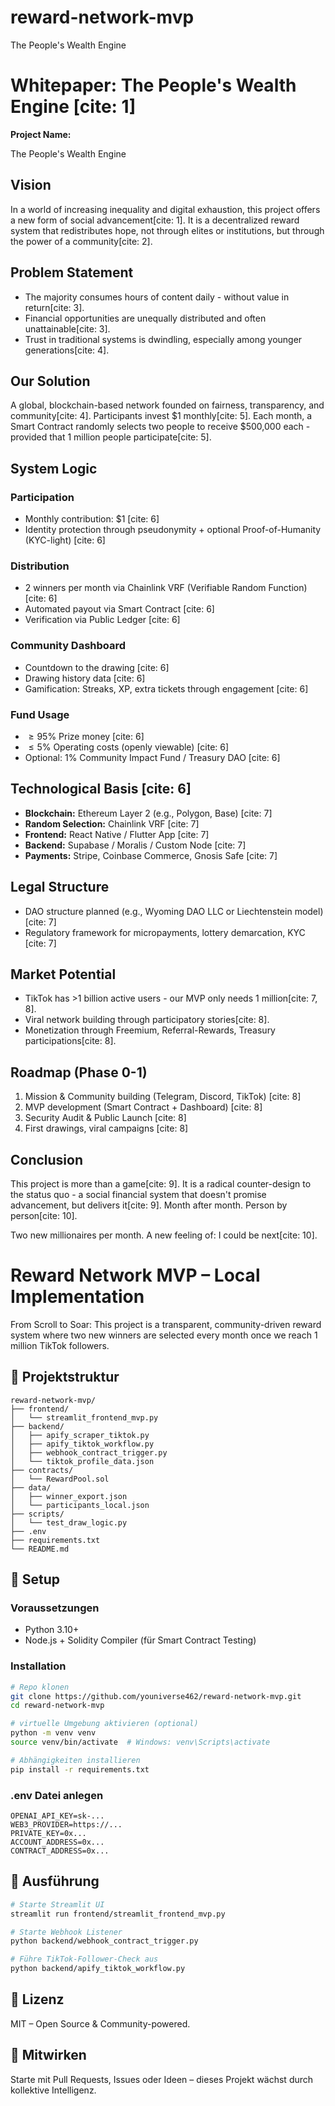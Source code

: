 # reward-network-mvp
The People's Wealth Engine

# Whitepaper: The People's Wealth Engine [cite: 1]

**Project Name:** 

The People's Wealth Engine

## Vision

In a world of increasing inequality and digital exhaustion, this project offers a new form of social advancement[cite: 1]. It is a decentralized reward system that redistributes hope, not through elites or institutions, but through the power of a community[cite: 2].

## Problem Statement

* The majority consumes hours of content daily - without value in return[cite: 3].
* Financial opportunities are unequally distributed and often unattainable[cite: 3].
* Trust in traditional systems is dwindling, especially among younger generations[cite: 4].

## Our Solution

A global, blockchain-based network founded on fairness, transparency, and community[cite: 4]. Participants invest \$1 monthly[cite: 5]. Each month, a Smart Contract randomly selects two people to receive \$500,000 each - provided that 1 million people participate[cite: 5].

## System Logic

### Participation

* Monthly contribution: \$1 [cite: 6]
* Identity protection through pseudonymity + optional Proof-of-Humanity (KYC-light) [cite: 6]

### Distribution

* 2 winners per month via Chainlink VRF (Verifiable Random Function) [cite: 6]
* Automated payout via Smart Contract [cite: 6]
* Verification via Public Ledger [cite: 6]

### Community Dashboard

* Countdown to the drawing [cite: 6]
* Drawing history data [cite: 6]
* Gamification: Streaks, XP, extra tickets through engagement [cite: 6]

### Fund Usage

* $\ge95\%$ Prize money [cite: 6]
* $\le5\%$ Operating costs (openly viewable) [cite: 6]
* Optional: 1% Community Impact Fund / Treasury DAO [cite: 6]

## Technological Basis [cite: 6]

* **Blockchain:** Ethereum Layer 2 (e.g., Polygon, Base) [cite: 7]
* **Random Selection:** Chainlink VRF [cite: 7]
* **Frontend:** React Native / Flutter App [cite: 7]
* **Backend:** Supabase / Moralis / Custom Node [cite: 7]
* **Payments:** Stripe, Coinbase Commerce, Gnosis Safe [cite: 7]

## Legal Structure

* DAO structure planned (e.g., Wyoming DAO LLC or Liechtenstein model) [cite: 7]
* Regulatory framework for micropayments, lottery demarcation, KYC [cite: 7]

## Market Potential

* TikTok has >1 billion active users - our MVP only needs 1 million[cite: 7, 8].
* Viral network building through participatory stories[cite: 8].
* Monetization through Freemium, Referral-Rewards, Treasury participations[cite: 8].

## Roadmap (Phase 0-1)

1.  Mission & Community building (Telegram, Discord, TikTok) [cite: 8]
2.  MVP development (Smart Contract + Dashboard) [cite: 8]
3.  Security Audit & Public Launch [cite: 8]
4.  First drawings, viral campaigns [cite: 8]

## Conclusion

This project is more than a game[cite: 9]. It is a radical counter-design to the status quo - a social financial system that doesn't promise advancement, but delivers it[cite: 9]. Month after month. Person by person[cite: 10].

Two new millionaires per month. A new feeling of: I could be next[cite: 10].
# Reward Network MVP – Local Implementation

From Scroll to Soar: This project is a transparent, community-driven reward system where two new winners are selected every month once we reach 1 million TikTok followers.

## 📁 Projektstruktur
```
reward-network-mvp/
├── frontend/
│   └── streamlit_frontend_mvp.py
├── backend/
│   ├── apify_scraper_tiktok.py
│   ├── apify_tiktok_workflow.py
│   ├── webhook_contract_trigger.py
│   └── tiktok_profile_data.json
├── contracts/
│   └── RewardPool.sol
├── data/
│   ├── winner_export.json
│   └── participants_local.json
├── scripts/
│   └── test_draw_logic.py
├── .env
├── requirements.txt
└── README.md
```

## 🔧 Setup
### Voraussetzungen
- Python 3.10+
- Node.js + Solidity Compiler (für Smart Contract Testing)

### Installation
```bash
# Repo klonen
git clone https://github.com/youniverse462/reward-network-mvp.git
cd reward-network-mvp

# virtuelle Umgebung aktivieren (optional)
python -m venv venv
source venv/bin/activate  # Windows: venv\Scripts\activate

# Abhängigkeiten installieren
pip install -r requirements.txt
```

### .env Datei anlegen
```
OPENAI_API_KEY=sk-...
WEB3_PROVIDER=https://...
PRIVATE_KEY=0x...
ACCOUNT_ADDRESS=0x...
CONTRACT_ADDRESS=0x...
```

## 🚀 Ausführung
```bash
# Starte Streamlit UI
streamlit run frontend/streamlit_frontend_mvp.py

# Starte Webhook Listener
python backend/webhook_contract_trigger.py

# Führe TikTok-Follower-Check aus
python backend/apify_tiktok_workflow.py
```

## 📜 Lizenz
MIT – Open Source & Community-powered.

## 🤝 Mitwirken
Starte mit Pull Requests, Issues oder Ideen – dieses Projekt wächst durch kollektive Intelligenz.
